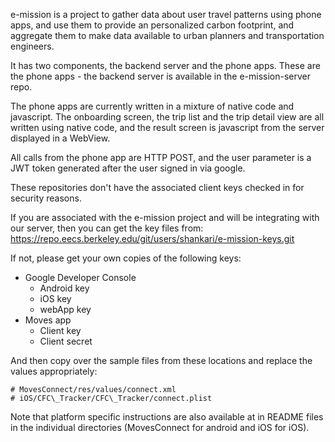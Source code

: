 e-mission is a project to gather data about user travel patterns using phone
apps, and use them to provide an personalized carbon footprint, and aggregate
them to make data available to urban planners and transportation engineers.

It has two components, the backend server and the phone apps. These are the
phone apps - the backend server is available in the e-mission-server repo.

The phone apps are currently written in a mixture of native code and
javascript. The onboarding screen, the trip list and the trip detail view are
all written using native code, and the result screen is javascript from the
server displayed in a WebView.

All calls from the phone app are HTTP POST, and the user parameter is a JWT
token generated after the user signed in via google.

These repositories don't have the associated client keys checked in for
security reasons.

If you are associated with the e-mission project and will be integrating with
our server, then you can get the key files from:
https://repo.eecs.berkeley.edu/git/users/shankari/e-mission-keys.git

If not, please get your own copies of the following keys:

* Google Developer Console
  - Android key
  - iOS key
  - webApp key
* Moves app
  - Client key
  - Client secret

And then copy over the sample files from these locations and replace the values appropriately:

    # MovesConnect/res/values/connect.xml
    # iOS/CFC\_Tracker/CFC\_Tracker/connect.plist

Note that platform specific instructions are also available at in README files
in the individual directories (MovesConnect for android and iOS for iOS).
